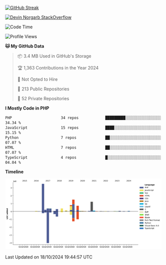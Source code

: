 
[![GitHub Streak](http://github-readme-streak-stats.herokuapp.com?user=DevinNorgarb&date_format=M%20j%5B%2C%20Y%5D)]()


[![Devin Norgarb StackOverflow](https://github-readme-stackoverflow.vercel.app/?userID=4993755)](https://stackoverflow.com/users/4993755/devin-norgarb)

<!--START_SECTION:waka-->
![Code Time](http://img.shields.io/badge/Code%20Time-9%2C196%20hrs%205%20mins-blue)

![Profile Views](http://img.shields.io/badge/Profile%20Views-6-blue)

**🐱 My GitHub Data** 

> 📦 3.4 MB Used in GitHub's Storage 
 > 
> 🏆 1,363 Contributions in the Year 2024
 > 
> 🚫 Not Opted to Hire
 > 
> 📜 213 Public Repositories 
 > 
> 🔑 52 Private Repositories 
 > 
**I Mostly Code in PHP** 

```text
PHP                      34 repos            █████████░░░░░░░░░░░░░░░░   34.34 % 
JavaScript               15 repos            ████░░░░░░░░░░░░░░░░░░░░░   15.15 % 
Python                   7 repos             ██░░░░░░░░░░░░░░░░░░░░░░░   07.07 % 
HTML                     7 repos             ██░░░░░░░░░░░░░░░░░░░░░░░   07.07 % 
TypeScript               4 repos             █░░░░░░░░░░░░░░░░░░░░░░░░   04.04 % 
```



**Timeline**

![Lines of Code chart](https://raw.githubusercontent.com/DevinNorgarb/DevinNorgarb/main/assets/bar_graph.png)


 Last Updated on 18/10/2024 19:44:57 UTC
<!--END_SECTION:waka-->

